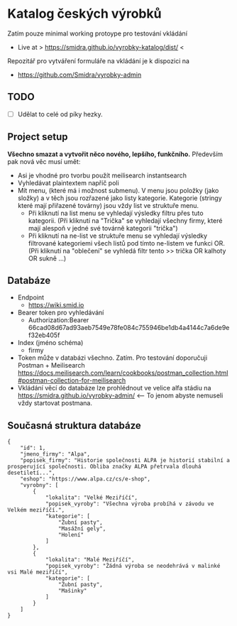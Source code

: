 # Katalog českých výrobků

Zatím pouze minimal working protoype pro testování vkládání
* Live at > https://smidra.github.io/vyrobky-katalog/dist/ <

Repozitář pro vytváření formuláře na vkládání je k dispozici na
* https://github.com/Smidra/vyrobky-admin


## TODO
* [ ] Udělat to celé od píky hezky.


## Project setup
**Všechno smazat a vytvořit něco nového, lepšího, funkčního.** Především pak nová věc musí umět:
* Asi je vhodné pro tvorbu použít meilisearch instantsearch
* Vyhledávat plaintextem napříč poli
* Mít menu, (které má i možnost submenu). V menu jsou položky (jako složky) a v těch jsou rozřazené jako listy kategorie. Kategorie (stringy které mají přiřazené továrny) jsou vždy list ve struktuře menu.
  * Při kliknutí na list menu se vyhledají výsledky filtru přes tuto kategorii. (Při kliknutí na "Trička" se vyhledají všechny firmy, které mají alespoň v jedné své továrně kategorii "trička")
  * Při kliknutí na ne-list ve struktuře menu se vyhledají výsledky filtrované kategoriemi všech listů pod tímto ne-listem ve funkci OR. (Při kliknutí na "oblečení" se vyhledá filtr tento >> trička OR kalhoty OR sukně ...)

## Databáze
* Endpoint
  * https://wiki.smid.io
* Bearer token pro vyhledávání
  * Authorization:Bearer 66cad08d67ad93aeb7549e78fe084c755946be1db4a4144c7a6de9ef32eb405f
* Index (jméno schéma)
  * firmy
* Token může v databázi všechno. Zatím. Pro testování doporučuji Postman + Meilisearch https://docs.meilisearch.com/learn/cookbooks/postman_collection.html#postman-collection-for-meilisearch
* Vkládání věcí do databáze lze prohlédnout ve velice alfa stádiu na https://smidra.github.io/vyrobky-admin/ <-- To jenom abyste nemuseli vždy startovat postmana. 

## Současná struktura databáze
```
{
    "id": 1,
    "jmeno_firmy": "Alpa",
    "popisek_firmy": "Historie společnosti ALPA je historií stabilní a prosperující společnosti. Obliba značky ALPA přetrvala dlouhá desetiletí...",
    "eshop": "https://www.alpa.cz/cs/e-shop",
    "vyrobny": [
        {
            "lokalita": "Velké Meziříčí",
            "popisek_vyroby": "Všechna výroba probíhá v závodu ve Velkém meziříčí.",
            "kategorie": [
                "Zubní pasty",
                "Masážní gely",
                "Holení"
            ]
        },
        {
            "lokalita": "Malé Meziříčí",
            "popisek_vyroby": "Žádná výroba se neodehrává v malinké vsi Malé meziříčí",
            "kategorie": [
                "Zubní pasty",
                "Mašinky"
            ]
        }
    ]
}
```
